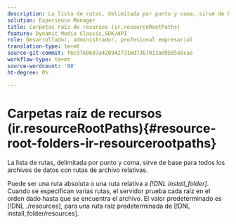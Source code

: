 ```yaml
---
description: La lista de rutas, delimitada por punto y coma, sirve de base para todos los archivos de datos con rutas de archivo relativas.
solution: Experience Manager
title: Carpetas raíz de recursos (ir.resourceRootPaths)
feature: Dynamic Media Classic,SDK/API
role: Desarrollador, administrador, profesional empresarial
translation-type: tm+mt
source-git-commit: f6c97606d7a4209427316d7367013ad9585a5cae
workflow-type: tm+mt
source-wordcount: '88'
ht-degree: 0%

---
```



# Carpetas raíz de recursos (ir.resourceRootPaths){#resource-root-folders-ir-resourcerootpaths}

La lista de rutas, delimitada por punto y coma, sirve de base para todos los archivos de datos con rutas de archivo relativas.

Puede ser una ruta absoluta o una ruta relativa a *[!DNL install_folder]*. Cuando se especifican varias rutas, el servidor prueba cada raíz en el orden dado hasta que se encuentra el archivo. El valor predeterminado es [!DNL ./resources], para una ruta raíz predeterminada de [!DNL install_folder/resources].
